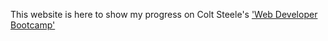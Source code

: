 
This website is here to show my progress on Colt Steele's ['Web Developer Bootcamp'](https://www.udemy.com/the-web-developer-bootcamp/)
